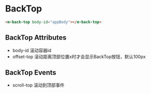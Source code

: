# BackTop

```html
<m-back-top body-id="appBody"></m-back-top>
```

## BackTop Attributes

+ body-id 滚动容器id
+ offset-top 滚动距离顶部位置x时才会显示BackTop按钮，默认100px

## BackTop Events

+ scroll-top 滚动到顶部事件
